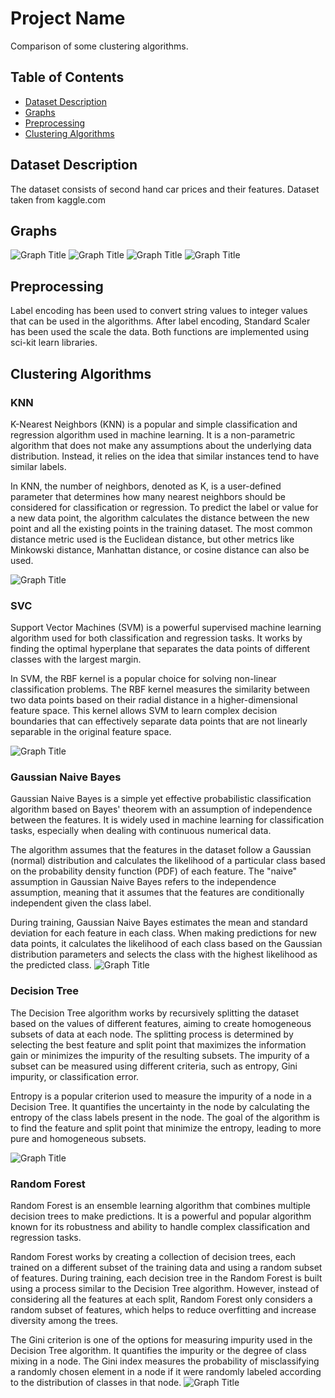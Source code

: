 # Project Name

Comparison of some clustering algorithms.

## Table of Contents

- [Dataset Description](#dataset-description)
- [Graphs](#graphs)
- [Preprocessing](#preprocessing)
- [Clustering Algorithms](#clustering-algorithms)

## Dataset Description

The dataset consists of second hand car prices and their features. Dataset taken from kaggle.com

## Graphs

![Graph Title](/fuel_vs_price.png)
![Graph Title](/brand_vs_price.png)
![Graph Title](heatmap.png)
![Graph Title](pairplot.png)

## Preprocessing

Label encoding has been used to convert string values to integer values that can be used in the algorithms.
After label encoding, Standard Scaler has been used the scale the data. Both functions are implemented using sci-kit learn libraries.

## Clustering Algorithms

### KNN

K-Nearest Neighbors (KNN) is a popular and simple classification and regression algorithm used in machine learning. It is a non-parametric algorithm that does not make any assumptions about the underlying data distribution. Instead, it relies on the idea that similar instances tend to have similar labels.

In KNN, the number of neighbors, denoted as K, is a user-defined parameter that determines how many nearest neighbors should be considered for classification or regression. To predict the label or value for a new data point, the algorithm calculates the distance between the new point and all the existing points in the training dataset. The most common distance metric used is the Euclidean distance, but other metrics like Minkowski distance, Manhattan distance, or cosine distance can also be used.

![Graph Title](knn.png)

### SVC

Support Vector Machines (SVM) is a powerful supervised machine learning algorithm used for both classification and regression tasks. It works by finding the optimal hyperplane that separates the data points of different classes with the largest margin.

In SVM, the RBF kernel is a popular choice for solving non-linear classification problems. The RBF kernel measures the similarity between two data points based on their radial distance in a higher-dimensional feature space. This kernel allows SVM to learn complex decision boundaries that can effectively separate data points that are not linearly separable in the original feature space.

![Graph Title](svc.png)

### Gaussian Naive Bayes

Gaussian Naive Bayes is a simple yet effective probabilistic classification algorithm based on Bayes' theorem with an assumption of independence between the features. It is widely used in machine learning for classification tasks, especially when dealing with continuous numerical data.

The algorithm assumes that the features in the dataset follow a Gaussian (normal) distribution and calculates the likelihood of a particular class based on the probability density function (PDF) of each feature. The "naive" assumption in Gaussian Naive Bayes refers to the independence assumption, meaning that it assumes that the features are conditionally independent given the class label.

During training, Gaussian Naive Bayes estimates the mean and standard deviation for each feature in each class. When making predictions for new data points, it calculates the likelihood of each class based on the Gaussian distribution parameters and selects the class with the highest likelihood as the predicted class.
![Graph Title](gnb.png)

### Decision Tree

The Decision Tree algorithm works by recursively splitting the dataset based on the values of different features, aiming to create homogeneous subsets of data at each node. The splitting process is determined by selecting the best feature and split point that maximizes the information gain or minimizes the impurity of the resulting subsets. The impurity of a subset can be measured using different criteria, such as entropy, Gini impurity, or classification error.

Entropy is a popular criterion used to measure the impurity of a node in a Decision Tree. It quantifies the uncertainty in the node by calculating the entropy of the class labels present in the node. The goal of the algorithm is to find the feature and split point that minimize the entropy, leading to more pure and homogeneous subsets.

![Graph Title](df.png)

### Random Forest

Random Forest is an ensemble learning algorithm that combines multiple decision trees to make predictions. It is a powerful and popular algorithm known for its robustness and ability to handle complex classification and regression tasks.

Random Forest works by creating a collection of decision trees, each trained on a different subset of the training data and using a random subset of features. During training, each decision tree in the Random Forest is built using a process similar to the Decision Tree algorithm. However, instead of considering all the features at each split, Random Forest only considers a random subset of features, which helps to reduce overfitting and increase diversity among the trees.

The Gini criterion is one of the options for measuring impurity used in the Decision Tree algorithm. It quantifies the impurity or the degree of class mixing in a node. The Gini index measures the probability of misclassifying a randomly chosen element in a node if it were randomly labeled according to the distribution of classes in that node.
![Graph Title](rf.png)
